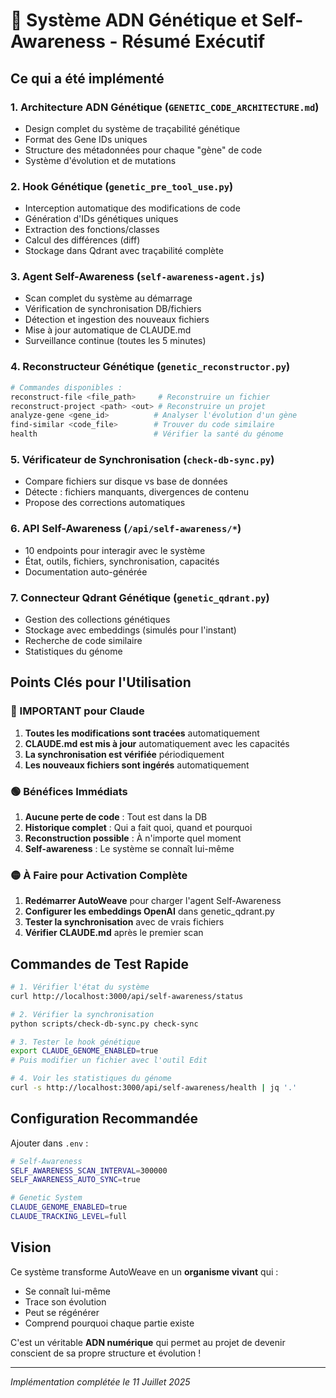 # 🧬 Système ADN Génétique et Self-Awareness - Résumé Exécutif

## Ce qui a été implémenté

### 1. **Architecture ADN Génétique** (`GENETIC_CODE_ARCHITECTURE.md`)
- Design complet du système de traçabilité génétique
- Format des Gene IDs uniques
- Structure des métadonnées pour chaque "gène" de code
- Système d'évolution et de mutations

### 2. **Hook Génétique** (`genetic_pre_tool_use.py`)
- Interception automatique des modifications de code
- Génération d'IDs génétiques uniques
- Extraction des fonctions/classes
- Calcul des différences (diff)
- Stockage dans Qdrant avec traçabilité complète

### 3. **Agent Self-Awareness** (`self-awareness-agent.js`)
- Scan complet du système au démarrage
- Vérification de synchronisation DB/fichiers
- Détection et ingestion des nouveaux fichiers
- Mise à jour automatique de CLAUDE.md
- Surveillance continue (toutes les 5 minutes)

### 4. **Reconstructeur Génétique** (`genetic_reconstructor.py`)
```bash
# Commandes disponibles :
reconstruct-file <file_path>     # Reconstruire un fichier
reconstruct-project <path> <out> # Reconstruire un projet
analyze-gene <gene_id>          # Analyser l'évolution d'un gène
find-similar <code_file>        # Trouver du code similaire
health                          # Vérifier la santé du génome
```

### 5. **Vérificateur de Synchronisation** (`check-db-sync.py`)
- Compare fichiers sur disque vs base de données
- Détecte : fichiers manquants, divergences de contenu
- Propose des corrections automatiques

### 6. **API Self-Awareness** (`/api/self-awareness/*`)
- 10 endpoints pour interagir avec le système
- État, outils, fichiers, synchronisation, capacités
- Documentation auto-générée

### 7. **Connecteur Qdrant Génétique** (`genetic_qdrant.py`)
- Gestion des collections génétiques
- Stockage avec embeddings (simulés pour l'instant)
- Recherche de code similaire
- Statistiques du génome

## Points Clés pour l'Utilisation

### 🔴 IMPORTANT pour Claude

1. **Toutes les modifications sont tracées** automatiquement
2. **CLAUDE.md est mis à jour** automatiquement avec les capacités
3. **La synchronisation est vérifiée** périodiquement
4. **Les nouveaux fichiers sont ingérés** automatiquement

### 🟢 Bénéfices Immédiats

1. **Aucune perte de code** : Tout est dans la DB
2. **Historique complet** : Qui a fait quoi, quand et pourquoi
3. **Reconstruction possible** : À n'importe quel moment
4. **Self-awareness** : Le système se connaît lui-même

### 🟡 À Faire pour Activation Complète

1. **Redémarrer AutoWeave** pour charger l'agent Self-Awareness
2. **Configurer les embeddings OpenAI** dans genetic_qdrant.py
3. **Tester la synchronisation** avec de vrais fichiers
4. **Vérifier CLAUDE.md** après le premier scan

## Commandes de Test Rapide

```bash
# 1. Vérifier l'état du système
curl http://localhost:3000/api/self-awareness/status

# 2. Vérifier la synchronisation
python scripts/check-db-sync.py check-sync

# 3. Tester le hook génétique
export CLAUDE_GENOME_ENABLED=true
# Puis modifier un fichier avec l'outil Edit

# 4. Voir les statistiques du génome
curl -s http://localhost:3000/api/self-awareness/health | jq '.'
```

## Configuration Recommandée

Ajouter dans `.env` :
```bash
# Self-Awareness
SELF_AWARENESS_SCAN_INTERVAL=300000
SELF_AWARENESS_AUTO_SYNC=true

# Genetic System
CLAUDE_GENOME_ENABLED=true
CLAUDE_TRACKING_LEVEL=full
```

## Vision

Ce système transforme AutoWeave en un **organisme vivant** qui :
- Se connaît lui-même
- Trace son évolution
- Peut se régénérer
- Comprend pourquoi chaque partie existe

C'est un véritable **ADN numérique** qui permet au projet de devenir conscient de sa propre structure et évolution !

---
*Implémentation complétée le 11 Juillet 2025*